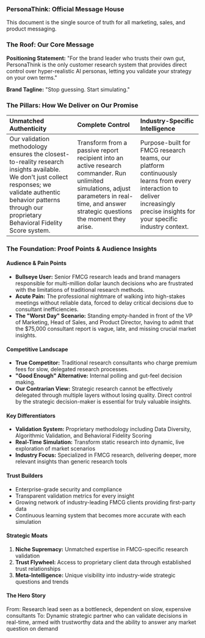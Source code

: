 ### **PersonaThink: Official Message House**

This document is the single source of truth for all marketing, sales, and product messaging.

### **The Roof: Our Core Message**

**Positioning Statement:**
"For the brand leader who trusts their own gut, PersonaThink is the only customer research system that provides direct control over hyper-realistic AI personas, letting you validate your strategy on your own terms."

**Brand Tagline:**
"Stop guessing. Start simulating."

### **The Pillars: How We Deliver on Our Promise**

| Unmatched Authenticity | Complete Control | Industry-Specific Intelligence |
|:--|:--|:--|
| Our validation methodology ensures the closest-to-reality research insights available. We don't just collect responses; we validate authentic behavior patterns through our proprietary Behavioral Fidelity Score system. | Transform from a passive report recipient into an active research commander. Run unlimited simulations, adjust parameters in real-time, and answer strategic questions the moment they arise. | Purpose-built for FMCG research teams, our platform continuously learns from every interaction to deliver increasingly precise insights for your specific industry context. |

### **The Foundation: Proof Points & Audience Insights**

#### **Audience & Pain Points**
* **Bullseye User:** Senior FMCG research leads and brand managers responsible for multi-million dollar launch decisions who are frustrated with the limitations of traditional research methods.
* **Acute Pain:** The professional nightmare of walking into high-stakes meetings without reliable data, forced to delay critical decisions due to consultant inefficiencies.
* **The "Worst Day" Scenario:** Standing empty-handed in front of the VP of Marketing, Head of Sales, and Product Director, having to admit that the $75,000 consultant report is vague, late, and missing crucial market insights.

#### **Competitive Landscape**
* **True Competitor:** Traditional research consultants who charge premium fees for slow, delegated research processes.
* **"Good Enough" Alternative:** Internal polling and gut-feel decision making.
* **Our Contrarian View:** Strategic research cannot be effectively delegated through multiple layers without losing quality. Direct control by the strategic decision-maker is essential for truly valuable insights.

#### **Key Differentiators**
* **Validation System:** Proprietary methodology including Data Diversity, Algorithmic Validation, and Behavioral Fidelity Scoring
* **Real-Time Simulation:** Transform static research into dynamic, live exploration of market scenarios
* **Industry Focus:** Specialized in FMCG research, delivering deeper, more relevant insights than generic research tools

#### **Trust Builders**
* Enterprise-grade security and compliance
* Transparent validation metrics for every insight
* Growing network of industry-leading FMCG clients providing first-party data
* Continuous learning system that becomes more accurate with each simulation

#### **Strategic Moats**
1. **Niche Supremacy:** Unmatched expertise in FMCG-specific research validation
2. **Trust Flywheel:** Access to proprietary client data through established trust relationships
3. **Meta-Intelligence:** Unique visibility into industry-wide strategic questions and trends

#### **The Hero Story**
From: Research lead seen as a bottleneck, dependent on slow, expensive consultants
To: Dynamic strategic partner who can validate decisions in real-time, armed with trustworthy data and the ability to answer any market question on demand